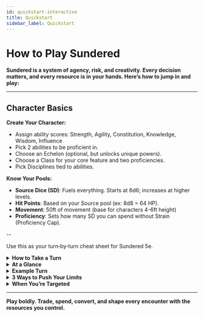 ```yaml
---
id: quickstart-interactive
title: Quickstart
sidebar_label: Quickstart
---
```


# How to Play Sundered

**Sundered is a system of agency, risk, and creativity. Every decision matters, and every resource is in your hands. Here’s how to jump in and play:**

---

## Character Basics

**Create Your Character:**
- Assign ability scores: Strength, Agility, Constitution, Knowledge, Wisdom, Influence
- Pick 2 abilities to be proficient in.
- Choose an Echelon (optional, but unlocks unique powers).
- Choose a Class for your core feature and two proficiencies.
- Pick Disciplines tied to abilities.

**Know Your Pools:**
- **Source Dice (SD)**: Fuels everything. Starts at 6d6; increases at higher levels.
- **Hit Points**: Based on your Source pool (ex: 8d8 = 64 HP).
- **Movement**: 50ft of movement (base for characters 4-6ft height)
- **Proficiency**: Sets how many SD you can spend without Strain (Proficiency Cap).

--

Use this as your turn‑by‑turn cheat sheet for Sundered 5e.

<details>
  <summary><strong>How to Take a Turn</strong></summary>
- **Spend Source / Movement** — Take Core Actions, enhance attacks, or boost spells.
- **Roll Check** — d20 + Ability Mod (+ Proficiency if proficient) vs target’s relevant ability score.
- **Resolve Outcome** — Deal base damage (**Ability Mod + Proficiency**) plus any SD committed.
- **React / Counter** — Spend SD to block, parry, or counterspell.
</details>

<details>
  <summary><strong>At a Glance</strong></summary>

- **Base Movement:** 50 ft (adjust by size & Agility).
- **Core Action**: Spend 2SD, 20ft Movement, or 1SD + 10ft Movement to Attack, Cast, or special
- **Spell Cost:** Core action + **spell level in SD**
- - **Scaling:** +1 SD **or** 10ft Movement ⇒ + damage/effect 
- **Replenishment (Combat):** Out of Combat: Automatically regain Source Dice equal to your proficiency every unstressed hour.
</details>

<details>
  <summary><strong>Example Turn</strong></summary>

- **On her turn:** Vera the Ranger moves 30ft and spends her last 20ft of Movement on a Core Action to melee attack (Agility vs target’s Agility).
She spends 2 Source Dice to make annother Core Action: attack, and commits +1 SD to boost its damage.

- **Outside her turn:** An enemy casts a level 1 spell targeting her Constitution.
She spends 3SD to roll a counterspell check, adding her Knowledge + Proficiency vs the caster’s roll.
She fails the check but the damage is reduced by +1 from her Strength Modifier.
</details>

<details>
  <summary><strong>3 Ways to Push Your Limits</strong></summary>

- **Movement ⇒ Action** — Turn positioning into immediate offense or defense.  
- **Movement ⇒ Source** — Trade movement for power at a critical moment.  
- **Extra SD for Scaling** — Overpower a hit or extend a spell’s damage/range/targets/effects.
</details>

<details>
  <summary><strong>When You’re Targeted</strong></summary>

- **Block:** Spend SD; **Strength vs incoming damage** → absorb damage.  
- **Parry:** Spend SD; **Agility vs melee damage**  
- **Counterspell:** Match SD of the spell; roll your **casting ability vs caster’s roll**.

> Tip: Conversions, check formats, and passives live on your sheet—use this page to drive moment‑to‑moment choices.
</details>

---

**Play boldly. Trade, spend, convert, and shape every encounter with the resources you control.**
